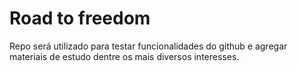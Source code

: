 # Road to freedom
Repo será utilizado para testar funcionalidades do github e agregar materiais de estudo dentre os mais diversos interesses. 
